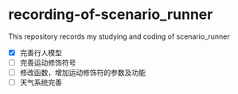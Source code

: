 # recording-of-scenario_runner
This repository records my studying and coding of scenario_runner



- [x] 完善行人模型
- [ ] 完善运动修饰符号
- [ ] 修改函数，增加运动修饰符的参数及功能
- [ ] 天气系统完善
